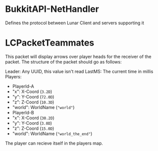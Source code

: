 # BukkitAPI-NetHandler
Defines the protocol between Lunar Client and servers supporting it

# LCPacketTeammates
This packet will display arrows over player heads for the receiver of the packet. The structure of the packet should go as follows:

Leader:
Any UUID, this value isn't read
LastMS:
The current time in millis
Players:
* PlayerId-A
 * "x": X-Coord (`3.2D`)
 * "y": Y-Coord (`72.0D`)
 * "z": Z-Coord (`10.3D`)
 * "world": WorldName (`"world"`)
* PlayerId-B
 * "x": X-Coord (`30.2D`)
 * "y": Y-Coord (`3.0D`)
 * "z": Z-Coord (`15.0D`)
 * "world": WorldName (`"world_the_end"`)

The player can recieve itself in the players map. 
